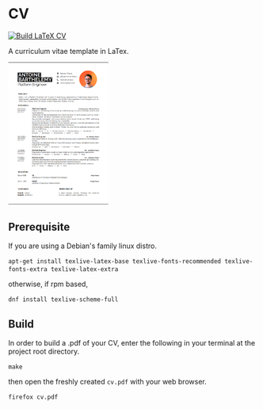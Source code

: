 # CV

[![Build LaTeX CV](https://github.com/Ant0wan/CV/actions/workflows/pdflatex.yml/badge.svg)](https://github.com/Ant0wan/CV/actions/workflows/pdflatex.yml)

A curriculum vitae template in LaTex.

<img src="cvpic.png" alt="CV" width=40% height=40%>

## Prerequisite

If you are using a Debian's family linux distro.

```shell
apt-get install texlive-latex-base texlive-fonts-recommended texlive-fonts-extra texlive-latex-extra
```

otherwise, if rpm based,

```shell
dnf install texlive-scheme-full
```


## Build

In order to build a .pdf of your CV, enter the following in your terminal at the project root directory.

```shell=
make
```

then open the freshly created `cv.pdf` with your web browser.

```shell
firefox cv.pdf
```
